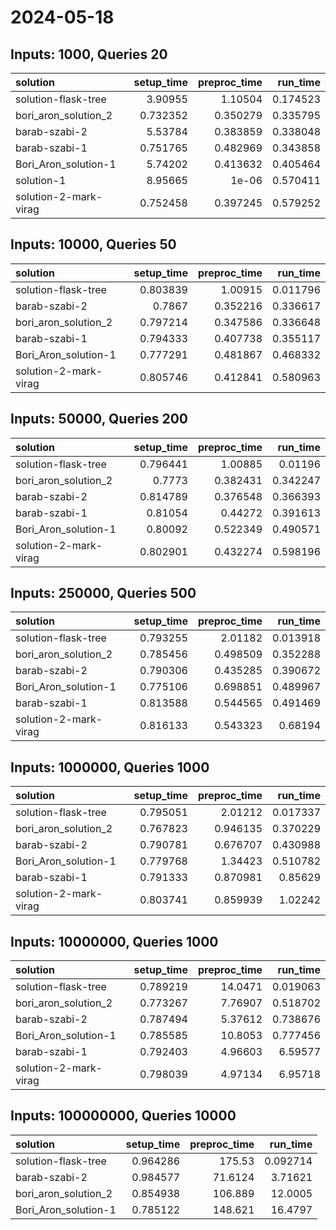 # 2024-05-18

## Inputs: 1000, Queries 20

| solution              |   setup_time |   preproc_time |   run_time |
|:----------------------|-------------:|---------------:|-----------:|
| solution-flask-tree   |     3.90955  |       1.10504  |   0.174523 |
| bori_aron_solution_2  |     0.732352 |       0.350279 |   0.335795 |
| barab-szabi-2         |     5.53784  |       0.383859 |   0.338048 |
| barab-szabi-1         |     0.751765 |       0.482969 |   0.343858 |
| Bori_Aron_solution-1  |     5.74202  |       0.413632 |   0.405464 |
| solution-1            |     8.95665  |       1e-06    |   0.570411 |
| solution-2-mark-virag |     0.752458 |       0.397245 |   0.579252 |

## Inputs: 10000, Queries 50

| solution              |   setup_time |   preproc_time |   run_time |
|:----------------------|-------------:|---------------:|-----------:|
| solution-flask-tree   |     0.803839 |       1.00915  |   0.011796 |
| barab-szabi-2         |     0.7867   |       0.352216 |   0.336617 |
| bori_aron_solution_2  |     0.797214 |       0.347586 |   0.336648 |
| barab-szabi-1         |     0.794333 |       0.407738 |   0.355117 |
| Bori_Aron_solution-1  |     0.777291 |       0.481867 |   0.468332 |
| solution-2-mark-virag |     0.805746 |       0.412841 |   0.580963 |

## Inputs: 50000, Queries 200

| solution              |   setup_time |   preproc_time |   run_time |
|:----------------------|-------------:|---------------:|-----------:|
| solution-flask-tree   |     0.796441 |       1.00885  |   0.01196  |
| bori_aron_solution_2  |     0.7773   |       0.382431 |   0.342247 |
| barab-szabi-2         |     0.814789 |       0.376548 |   0.366393 |
| barab-szabi-1         |     0.81054  |       0.44272  |   0.391613 |
| Bori_Aron_solution-1  |     0.80092  |       0.522349 |   0.490571 |
| solution-2-mark-virag |     0.802901 |       0.432274 |   0.598196 |

## Inputs: 250000, Queries 500

| solution              |   setup_time |   preproc_time |   run_time |
|:----------------------|-------------:|---------------:|-----------:|
| solution-flask-tree   |     0.793255 |       2.01182  |   0.013918 |
| bori_aron_solution_2  |     0.785456 |       0.498509 |   0.352288 |
| barab-szabi-2         |     0.790306 |       0.435285 |   0.390672 |
| Bori_Aron_solution-1  |     0.775106 |       0.698851 |   0.489967 |
| barab-szabi-1         |     0.813588 |       0.544565 |   0.491469 |
| solution-2-mark-virag |     0.816133 |       0.543323 |   0.68194  |

## Inputs: 1000000, Queries 1000

| solution              |   setup_time |   preproc_time |   run_time |
|:----------------------|-------------:|---------------:|-----------:|
| solution-flask-tree   |     0.795051 |       2.01212  |   0.017337 |
| bori_aron_solution_2  |     0.767823 |       0.946135 |   0.370229 |
| barab-szabi-2         |     0.790781 |       0.676707 |   0.430988 |
| Bori_Aron_solution-1  |     0.779768 |       1.34423  |   0.510782 |
| barab-szabi-1         |     0.791333 |       0.870981 |   0.85629  |
| solution-2-mark-virag |     0.803741 |       0.859939 |   1.02242  |

## Inputs: 10000000, Queries 1000

| solution              |   setup_time |   preproc_time |   run_time |
|:----------------------|-------------:|---------------:|-----------:|
| solution-flask-tree   |     0.789219 |       14.0471  |   0.019063 |
| bori_aron_solution_2  |     0.773267 |        7.76907 |   0.518702 |
| barab-szabi-2         |     0.787494 |        5.37612 |   0.738676 |
| Bori_Aron_solution-1  |     0.785585 |       10.8053  |   0.777456 |
| barab-szabi-1         |     0.792403 |        4.96603 |   6.59577  |
| solution-2-mark-virag |     0.798039 |        4.97134 |   6.95718  |

## Inputs: 100000000, Queries 10000

| solution             |   setup_time |   preproc_time |   run_time |
|:---------------------|-------------:|---------------:|-----------:|
| solution-flask-tree  |     0.964286 |       175.53   |   0.092714 |
| barab-szabi-2        |     0.984577 |        71.6124 |   3.71621  |
| bori_aron_solution_2 |     0.854938 |       106.889  |  12.0005   |
| Bori_Aron_solution-1 |     0.785122 |       148.621  |  16.4797   |